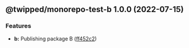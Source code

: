 ## @twipped/monorepo-test-b 1.0.0 (2022-07-15)


### Features

* **b:** Publishing package B ([ff452c2](https://github.com/twipped/monorepo-sandbox/commit/ff452c29bca6f8efc7fe6552a0183cec5b21da61))
